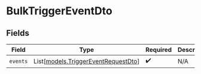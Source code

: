 # BulkTriggerEventDto


## Fields

| Field                                                                      | Type                                                                       | Required                                                                   | Description                                                                |
| -------------------------------------------------------------------------- | -------------------------------------------------------------------------- | -------------------------------------------------------------------------- | -------------------------------------------------------------------------- |
| `events`                                                                   | List[[models.TriggerEventRequestDto](../models/triggereventrequestdto.md)] | :heavy_check_mark:                                                         | N/A                                                                        |